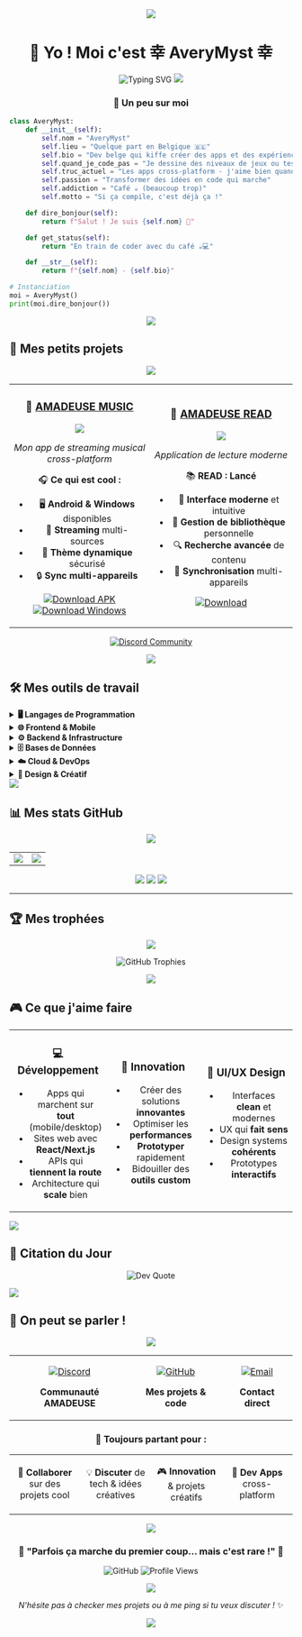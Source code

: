 <div align="center">

<img src="https://capsule-render.vercel.app/api?type=waving&color=6366F1&height=120&section=header&text=AveryMyst&fontSize=50&fontColor=ffffff&animation=twinkling"/>

# 💫 Yo ! Moi c'est 幸 AveryMyst 幸

<img src="https://readme-typing-svg.herokuapp.com?font=Fira+Code&size=22&duration=3000&pause=1000&color=6366F1&center=true&vCenter=true&width=600&lines=Dev+passionné+depuis+la+Belgique;J'adore+créer+des+trucs+cool;Café+%2B+Code+%3D+❤️;Toujours+en+train+de+bidouiller" alt="Typing SVG" />

<img src="https://user-images.githubusercontent.com/73097560/115834477-dbab4500-a447-11eb-908a-139a6edaec5c.gif">

### 🚀 **Un peu sur moi**

</div>

```python
class AveryMyst:
    def __init__(self):
        self.nom = "AveryMyst"
        self.lieu = "Quelque part en Belgique 🇧🇪"
        self.bio = "Dev belge qui kiffe créer des apps et des expériences digitales"
        self.quand_je_code_pas = "Je dessine des niveaux de jeux ou teste de nouvelles technos"
        self.truc_actuel = "Les apps cross-platform - j'aime bien quand ça marche partout !"
        self.passion = "Transformer des idées en code qui marche"
        self.addiction = "Café ☕ (beaucoup trop)"
        self.motto = "Si ça compile, c'est déjà ça !"

    def dire_bonjour(self):
        return f"Salut ! Je suis {self.nom} 👋"

    def get_status(self):
        return "En train de coder avec du café ☕💻"

    def __str__(self):
        return f"{self.nom} - {self.bio}"

# Instanciation
moi = AveryMyst()
print(moi.dire_bonjour())
```

<div align="center">

<img src="https://user-images.githubusercontent.com/73097560/115834477-dbab4500-a447-11eb-908a-139a6edaec5c.gif">

</div>

## 🎯 **Mes petits projets**

<div align="center">

<img src="https://user-images.githubusercontent.com/73097560/115834477-dbab4500-a447-11eb-908a-139a6edaec5c.gif">

<table>
<tr>


</td>
<td width="33%" align="center">

### 🎵 [AMADEUSE MUSIC](https://github.com/AveryMist/AMADEUSE-MUSIC)
<img src="https://img.shields.io/badge/Status-✅_SORTIE-success?style=for-the-badge" />

*Mon app de streaming musical cross-platform*

🎧 **Ce qui est cool :**
- 🖥️ **Android & Windows** disponibles
- 🎵 **Streaming** multi-sources
- 🎨 **Thème dynamique** sécurisé
- 🔒 **Sync multi-appareils**

[![Download APK](https://img.shields.io/badge/📱_Télécharger_APK-4CAF50?style=for-the-badge&logo=android&logoColor=white)](https://github.com/AveryMist/AMADEUSE-MUSIC/releases)
[![Download Windows](https://img.shields.io/badge/💻_Télécharger_Windows-0078D4?style=for-the-badge&logo=windows&logoColor=white)](https://github.com/AveryMist/AMADEUSE-MUSIC/releases)

</td>
<td width="33%" align="center">

### 📖 [AMADEUSE READ](https://github.com/AveryMist/READ)
<img src="https://img.shields.io/badge/Status-✅_SORTIE-success?style=for-the-badge" />

*Application de lecture moderne*

📚 **READ : Lancé**
- 📱 **Interface moderne** et intuitive
- 📖 **Gestion de bibliothèque** personnelle
- 🔍 **Recherche avancée** de contenu
- 💾 **Synchronisation** multi-appareils

[![Download](https://img.shields.io/badge/📱_Télécharger-4CAF50?style=for-the-badge&logo=download&logoColor=white)](https://github.com/AveryMist/READ)

</td>
</tr>
</table>

[![Discord Community](https://img.shields.io/badge/💬_Rejoins_la_Communauté-5865F2?style=for-the-badge&logo=discord&logoColor=white)](https://discord.gg/GEZCQwczMY)

<img src="https://user-images.githubusercontent.com/73097560/115834477-dbab4500-a447-11eb-908a-139a6edaec5c.gif">

</div>

## 🛠️ **Mes outils de travail**

<details>
<summary><b>🖥️ Langages de Programmation</b></summary>
<br>

![C](https://img.shields.io/badge/C-00599C?style=for-the-badge&logo=c&logoColor=white)
![C++](https://img.shields.io/badge/C++-00599C?style=for-the-badge&logo=c%2B%2B&logoColor=white)
![C#](https://img.shields.io/badge/C%23-239120?style=for-the-badge&logo=csharp&logoColor=white)
![Java](https://img.shields.io/badge/Java-ED8B00?style=for-the-badge&logo=openjdk&logoColor=white)
![Python](https://img.shields.io/badge/Python-3670A0?style=for-the-badge&logo=python&logoColor=ffdd54)
![JavaScript](https://img.shields.io/badge/JavaScript-323330?style=for-the-badge&logo=javascript&logoColor=F7DF1E)
![TypeScript](https://img.shields.io/badge/TypeScript-007ACC?style=for-the-badge&logo=typescript&logoColor=white)
![Dart](https://img.shields.io/badge/Dart-0175C2?style=for-the-badge&logo=dart&logoColor=white)
![Lua](https://img.shields.io/badge/Lua-2C2D72?style=for-the-badge&logo=lua&logoColor=white)
![PHP](https://img.shields.io/badge/PHP-777BB4?style=for-the-badge&logo=php&logoColor=white)

</details>

<details>
<summary><b>🌐 Frontend & Mobile</b></summary>
<br>

![HTML5](https://img.shields.io/badge/HTML5-E34F26?style=for-the-badge&logo=html5&logoColor=white)
![CSS3](https://img.shields.io/badge/CSS3-1572B6?style=for-the-badge&logo=css3&logoColor=white)
![Flutter](https://img.shields.io/badge/Flutter-02569B?style=for-the-badge&logo=Flutter&logoColor=white)
![Next.js](https://img.shields.io/badge/Next.js-000000?style=for-the-badge&logo=next.js&logoColor=white)
![Bootstrap](https://img.shields.io/badge/Bootstrap-8511FA?style=for-the-badge&logo=bootstrap&logoColor=white)
![WebGL](https://img.shields.io/badge/WebGL-990000?style=for-the-badge&logo=webgl&logoColor=white)

</details>

<details>
<summary><b>⚙️ Backend & Infrastructure</b></summary>
<br>

![Node.js](https://img.shields.io/badge/Node.js-6DA55F?style=for-the-badge&logo=node.js&logoColor=white)
![Express.js](https://img.shields.io/badge/Express.js-404d59?style=for-the-badge&logo=express&logoColor=white)
![NestJS](https://img.shields.io/badge/NestJS-E0234E?style=for-the-badge&logo=nestjs&logoColor=white)
![.NET](https://img.shields.io/badge/.NET-5C2D91?style=for-the-badge&logo=.net&logoColor=white)
![Docker](https://img.shields.io/badge/Docker-0db7ed?style=for-the-badge&logo=docker&logoColor=white)
![Nginx](https://img.shields.io/badge/Nginx-009639?style=for-the-badge&logo=nginx&logoColor=white)

</details>

<details>
<summary><b>🗄️ Bases de Données</b></summary>
<br>

![MySQL](https://img.shields.io/badge/MySQL-4479A1?style=for-the-badge&logo=mysql&logoColor=white)
![MongoDB](https://img.shields.io/badge/MongoDB-4ea94b?style=for-the-badge&logo=mongodb&logoColor=white)
![SQLite](https://img.shields.io/badge/SQLite-07405e?style=for-the-badge&logo=sqlite&logoColor=white)
![MariaDB](https://img.shields.io/badge/MariaDB-003545?style=for-the-badge&logo=mariadb&logoColor=white)

</details>

<details>
<summary><b>☁️ Cloud & DevOps</b></summary>
<br>

![AWS](https://img.shields.io/badge/AWS-FF9900?style=for-the-badge&logo=amazon-aws&logoColor=white)
![Google Cloud](https://img.shields.io/badge/Google_Cloud-4285F4?style=for-the-badge&logo=google-cloud&logoColor=white)
![Git](https://img.shields.io/badge/Git-F05033?style=for-the-badge&logo=git&logoColor=white)
![GitHub](https://img.shields.io/badge/GitHub-121011?style=for-the-badge&logo=github&logoColor=white)
![GitLab](https://img.shields.io/badge/GitLab-181717?style=for-the-badge&logo=gitlab&logoColor=white)

</details>

<details>
<summary><b>🎨 Design & Créatif</b></summary>
<br>

![Adobe Photoshop](https://img.shields.io/badge/Photoshop-31A8FF?style=for-the-badge&logo=adobe%20photoshop&logoColor=white)
![Adobe Premiere Pro](https://img.shields.io/badge/Premiere_Pro-9999FF?style=for-the-badge&logo=Adobe%20Premiere%20Pro&logoColor=white)
![Blender](https://img.shields.io/badge/Blender-F5792A?style=for-the-badge&logo=blender&logoColor=white)
![Figma](https://img.shields.io/badge/Figma-F24E1E?style=for-the-badge&logo=figma&logoColor=white)
![Clip Studio Paint](https://img.shields.io/badge/Clip_Studio_Paint-CFD3D3?style=for-the-badge&logo=ClipStudioPaint&logoColor=white)

</details>

<img src="https://user-images.githubusercontent.com/73097560/115834477-dbab4500-a447-11eb-908a-139a6edaec5c.gif">

## 📊 **Mes stats GitHub**

<div align="center">

<img src="https://user-images.githubusercontent.com/73097560/115834477-dbab4500-a447-11eb-908a-139a6edaec5c.gif">

<table>
<tr>
<td width="50%">

<img src="https://github-readme-stats.vercel.app/api?username=AveryMist&show_icons=true&theme=tokyonight&hide_border=true&count_private=true&bg_color=0D1117&title_color=6366F1&icon_color=6366F1&text_color=C9D1D9" />

</td>
<td width="50%">

<img src="https://nirzak-streak-stats.vercel.app/?user=AveryMist&theme=tokyonight&hide_border=true&background=0D1117&stroke=6366F1&ring=6366F1&fire=FF6B6B&currStreakLabel=6366F1" />

</td>
</tr>
</table>

<img src="https://github-readme-stats.vercel.app/api/top-langs/?username=AveryMist&theme=tokyonight&hide_border=true&layout=compact&langs_count=8&bg_color=0D1117&title_color=6366F1&text_color=C9D1D9" />

<img src="https://github-readme-activity-graph.vercel.app/graph?username=AveryMist&theme=tokyo-night&bg_color=0D1117&color=6366F1&line=6366F1&point=FF6B6B&area=true&hide_border=true" />

<img src="https://user-images.githubusercontent.com/73097560/115834477-dbab4500-a447-11eb-908a-139a6edaec5c.gif">

</div>

---

## 🏆 **Mes trophées**

<div align="center">

<img src="https://user-images.githubusercontent.com/73097560/115834477-dbab4500-a447-11eb-908a-139a6edaec5c.gif">

![GitHub Trophies](https://github-profile-trophy.vercel.app/?username=AveryMist&theme=tokyonight&no-frame=true&no-bg=true&margin-w=4&row=2&column=4&title=Stars,Followers,Commits,Repositories,MultipleLang,PullRequest)

<img src="https://user-images.githubusercontent.com/73097560/115834477-dbab4500-a447-11eb-908a-139a6edaec5c.gif">

</div>

## 🎮 **Ce que j'aime faire**

<table align="center">
<tr>
<td align="center" width="33%">

### 💻 **Développement**
- Apps qui marchent sur **tout** (mobile/desktop)
- Sites web avec **React/Next.js**
- APIs qui **tiennent la route**
- Architecture qui **scale** bien

</td>
<td align="center" width="33%">

### 🎯 **Innovation**
- Créer des solutions **innovantes**
- Optimiser les **performances**
- **Prototyper** rapidement
- Bidouiller des **outils custom**

</td>
<td align="center" width="33%">

### 🎨 **UI/UX Design**
- Interfaces **clean** et modernes
- UX qui **fait sens**
- Design systems **cohérents**
- Prototypes **interactifs**

</td>
</tr>
</table>

<img src="https://user-images.githubusercontent.com/73097560/115834477-dbab4500-a447-11eb-908a-139a6edaec5c.gif">

## 💭 **Citation du Jour**

<div align="center">

![Dev Quote](https://quotes-github-readme.vercel.app/api?type=horizontal&theme=tokyonight)

</div>

<img src="https://user-images.githubusercontent.com/73097560/115834477-dbab4500-a447-11eb-908a-139a6edaec5c.gif">

## 🤝 **On peut se parler !**

<div align="center">

<img src="https://user-images.githubusercontent.com/73097560/115834477-dbab4500-a447-11eb-908a-139a6edaec5c.gif">

<table>
<tr>
<td align="center">

[![Discord](https://img.shields.io/badge/Discord-5865F2?style=for-the-badge&logo=discord&logoColor=white&labelColor=5865F2)](https://discord.gg/GEZCQwczMY)

**Communauté AMADEUSE**

</td>
<td align="center">

[![GitHub](https://img.shields.io/badge/GitHub-121011?style=for-the-badge&logo=github&logoColor=white&labelColor=121011)](https://github.com/AveryMist)

**Mes projets & code**

</td>
<td align="center">

[![Email](https://img.shields.io/badge/Email-D14836?style=for-the-badge&logo=gmail&logoColor=white&labelColor=D14836)](mailto:agnetjarod@gmail.com)

**Contact direct**

</td>
</tr>
</table>

### 💬 **Toujours partant pour :**

<table>
<tr>
<td width="25%" align="center">

🚀 **Collaborer**
sur des projets cool

</td>
<td width="25%" align="center">

💡 **Discuter**
de tech & idées créatives

</td>
<td width="25%" align="center">

🎮 **Innovation**
& projets créatifs

</td>
<td width="25%" align="center">

📱 **Dev Apps**
cross-platform

</td>
</tr>
</table>

<img src="https://user-images.githubusercontent.com/73097560/115834477-dbab4500-a447-11eb-908a-139a6edaec5c.gif">

</div>

<div align="center">

### 🌟 **"Parfois ça marche du premier coup... mais c'est rare !"** 🌟

![GitHub](https://img.shields.io/badge/Made_with-❤️_by_AveryMyst-FF6B6B?style=for-the-badge)
![Profile Views](https://komarev.com/ghpvc/?username=AveryMist&color=6366f1&style=for-the-badge&label=Profile+Views)

<img src="https://user-images.githubusercontent.com/73097560/115834477-dbab4500-a447-11eb-908a-139a6edaec5c.gif">

*N'hésite pas à checker mes projets ou à me ping si tu veux discuter !* ✨

<img src="https://capsule-render.vercel.app/api?type=waving&color=6366F1&height=120&section=footer&text=Merci%20d'être%20passé%20!&fontSize=30&fontColor=ffffff&animation=twinkling"/>

</div>

</div>
